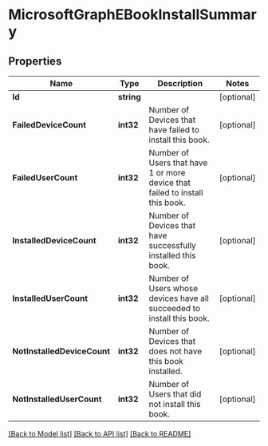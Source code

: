 # MicrosoftGraphEBookInstallSummary

## Properties

Name | Type | Description | Notes
------------ | ------------- | ------------- | -------------
**Id** | **string** |  | [optional] 
**FailedDeviceCount** | **int32** | Number of Devices that have failed to install this book. | [optional] 
**FailedUserCount** | **int32** | Number of Users that have 1 or more device that failed to install this book. | [optional] 
**InstalledDeviceCount** | **int32** | Number of Devices that have successfully installed this book. | [optional] 
**InstalledUserCount** | **int32** | Number of Users whose devices have all succeeded to install this book. | [optional] 
**NotInstalledDeviceCount** | **int32** | Number of Devices that does not have this book installed. | [optional] 
**NotInstalledUserCount** | **int32** | Number of Users that did not install this book. | [optional] 

[[Back to Model list]](../README.md#documentation-for-models) [[Back to API list]](../README.md#documentation-for-api-endpoints) [[Back to README]](../README.md)


